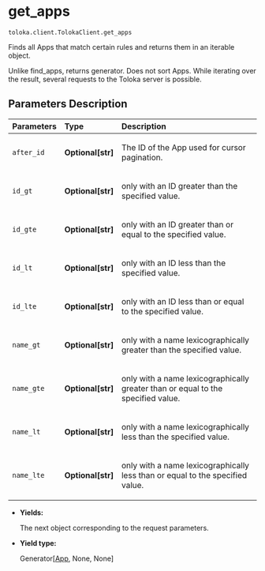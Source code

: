 # get_apps
`toloka.client.TolokaClient.get_apps`

Finds all Apps that match certain rules and returns them in an iterable object.


Unlike find_apps, returns generator. Does not sort Apps.
While iterating over the result, several requests to the Toloka server is possible.

## Parameters Description

| Parameters | Type | Description |
| :----------| :----| :-----------|
`after_id`|**Optional\[str\]**|<p>The ID of the App used for cursor pagination.</p>
`id_gt`|**Optional\[str\]**|<p>only with an ID greater than the specified value.</p>
`id_gte`|**Optional\[str\]**|<p>only with an ID greater than or equal to the specified value.</p>
`id_lt`|**Optional\[str\]**|<p>only with an ID less than the specified value.</p>
`id_lte`|**Optional\[str\]**|<p>only with an ID less than or equal to the specified value.</p>
`name_gt`|**Optional\[str\]**|<p>only with a name lexicographically greater than the specified value.</p>
`name_gte`|**Optional\[str\]**|<p>only with a name lexicographically greater than or equal to the specified value.</p>
`name_lt`|**Optional\[str\]**|<p>only with a name lexicographically less than the specified value.</p>
`name_lte`|**Optional\[str\]**|<p>only with a name lexicographically less than or equal to the specified value.</p>

* **Yields:**

  The next object corresponding to the request parameters.

* **Yield type:**

  Generator\[[App](toloka.client.app.App.md), None, None\]
